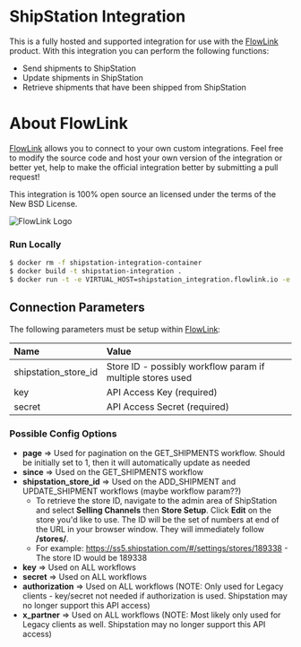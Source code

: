 # ShipStation Integration

This is a fully hosted and supported integration for use with the [FlowLink](http://flowlink.io/) product. With this integration you can perform the following functions:

* Send shipments to ShipStation
* Update shipments in ShipStation
* Retrieve shipments that have been shipped from ShipStation

# About FlowLink

[FlowLink](http://flowlink.io/) allows you to connect to your own custom integrations.
Feel free to modify the source code and host your own version of the integration
or better yet, help to make the official integration better by submitting a pull request!

This integration is 100% open source an licensed under the terms of the New BSD License.

![FlowLink Logo](http://flowlink.io/wp-content/uploads/logo-1.png)

### Run Locally
```sh
$ docker rm -f shipstation-integration-container
$ docker build -t shipstation-integration .
$ docker run -t -e VIRTUAL_HOST=shipstation_integration.flowlink.io -e RAILS_ENV=development -v $PWD:/app -p 3001:5000 --name shipstation-integration-container shipstation-integration
```

## Connection Parameters

The following parameters must be setup within [FlowLink](http://flowlink.io/):

| Name | Value |
| :----| :-----|
| shipstation_store_id | Store ID - possibly workflow param if multiple stores used |
| key | API Access Key (required) |
| secret | API Access Secret (required) |

### Possible Config Options
* __page__ => Used for pagination on the GET_SHIPMENTS workflow. Should be initially set to 1, then it will automatically update as needed
* __since__ => Used on the GET_SHIPMENTS workflow
* __shipstation_store_id__ => Used on the ADD_SHIPMENT and UPDATE_SHIPMENT workflows (maybe workflow param??)
    - To retrieve the store ID, navigate to the admin area of ShipStation and select __Selling Channels__ then __Store Setup__. Click __Edit__ on the store you'd like to use. The ID will be the set of numbers at end of the URL in your browser window. They will immediately follow __/stores/__.
    - For example: https://ss5.shipstation.com/#/settings/stores/189338 - The store ID would be 189338
* __key__ => Used on ALL workflows
* __secret__ => Used on ALL workflows
* __authorization__ => Used on ALL workflows (NOTE: Only used for Legacy clients - key/secret not needed if authorization is used. Shipstation may no longer support this API access)
* __x_partner__ => Used on ALL workflows (NOTE: Most likely only used for Legacy clients as well. Shipstation may no longer support this API access)
